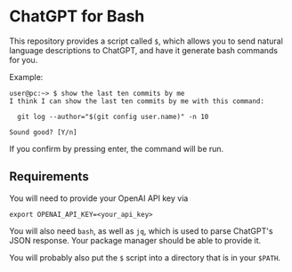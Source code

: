 ChatGPT for Bash
================

This repository provides a script called `$`, which allows you to send natural
language descriptions to ChatGPT, and have it generate bash commands for you.

Example:

```
user@pc:~> $ show the last ten commits by me
I think I can show the last ten commits by me with this command:

  git log --author="$(git config user.name)" -n 10

Sound good? [Y/n] 
```

If you confirm by pressing enter, the command will be run.

Requirements
------------

You will need to provide your OpenAI API key via
```
export OPENAI_API_KEY=<your_api_key>
```
You will also need `bash`, as well as `jq`, which is used to parse ChatGPT's
JSON response. Your package manager should be able to provide it.

You will probably also put the `$` script into a directory that is in your
`$PATH`.

